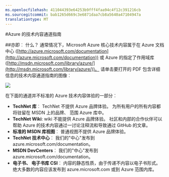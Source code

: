```yaml
---
ms.openlocfilehash: 411044393e64253b9fff4faa94c4f12c391216cb
ms.sourcegitcommit: bab1265d669c3e6871daa7cb8a5640a47104947a
translationtype: MT
---
```

<properties title="" pageTitle="Azure 的技术内容通道指南" description="介绍了员工、 合作伙伴和社区参与者应使用用于发布 Azure 的技术内容的 Microsoft 内容通道。" metaKeywords="" services="" solutions="" documentationCenter="" authors="tysonn" videoId="" scriptId="" manager="carolz" />

<tags ms.service="contributor-guide" ms.devlang="" ms.topic="article" ms.tgt_pltfrm="" ms.workload="" ms.date="01/06/2015" ms.author="tysonn" />

#Azure 的技术内容通道指南

##亦即︰ 什么？
通常情况下，Microsoft Azure 核心技术内容属于在 Azure 文档中心 ([http://azure.microsoft.com/documentation](http://azure.microsoft.com/documentation)) 或 Azure 的指定了作用域库 ([http://msdn.microsoft.com/library/azure/](http://msdn.microsoft.com/library/azure/))。 请单击要打开的 PDF 包含详细信息的技术内容通道指南的图像︰ 

[![](./media/content-channel-guidance/content-channels-small.png)](./media/content-channel-guidance/channel-guidance.pdf?raw=true)

在下面的通道并不标准的 Azure 技术内容体验的一部分︰ 

- **TechNet 库**︰ TechNet 不提供 Azure 品牌体验。 为所有用户的所有内容都将驻留在 MSDN 上的品牌、 范围 Azure 库中。
- **TechNet Wiki**: wiki 不能提供 Azure 品牌体验。 社区和内部的合作伙伴可以帮助 Azure 的技术内容通过一讨论注释流和导致通过 GitHub 的文章。
- **标准的 MSDN 库视图**︰ 普通视图不提供 Azure 品牌体验。
- **TechNet 技术中心**︰ 我们的"中心"发布到 azure.microsoft.com/documentation。
- **MSDN DevCenters**︰ 我们的"中心"发布到 azure.microsoft.com/documentation。
- **电子书、 电子书库 CSI**︰ 内容的静态性质，由于传递不内容以电子书形式。 绝大多数的内容应该发布到 azure.microsoft.com 或到 Azure 范围内库。 



